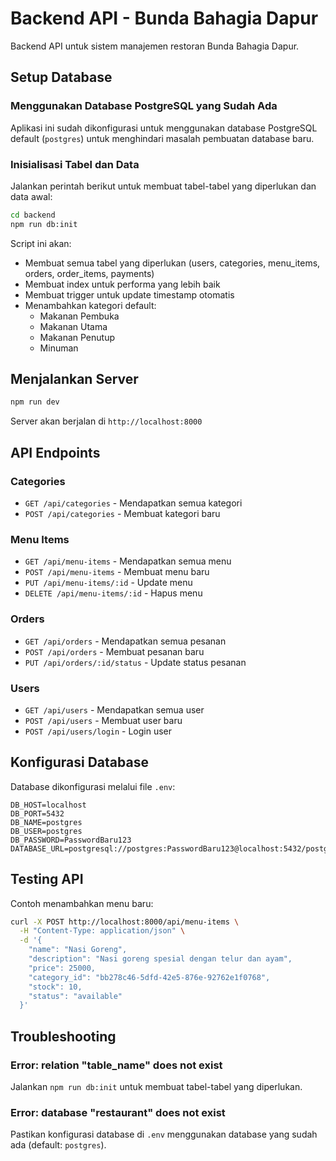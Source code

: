 # Backend API - Bunda Bahagia Dapur

Backend API untuk sistem manajemen restoran Bunda Bahagia Dapur.

## Setup Database

### Menggunakan Database PostgreSQL yang Sudah Ada

Aplikasi ini sudah dikonfigurasi untuk menggunakan database PostgreSQL default (`postgres`) untuk menghindari masalah pembuatan database baru.

### Inisialisasi Tabel dan Data

Jalankan perintah berikut untuk membuat tabel-tabel yang diperlukan dan data awal:

```bash
cd backend
npm run db:init
```

Script ini akan:
- Membuat semua tabel yang diperlukan (users, categories, menu_items, orders, order_items, payments)
- Membuat index untuk performa yang lebih baik
- Membuat trigger untuk update timestamp otomatis
- Menambahkan kategori default:
  - Makanan Pembuka
  - Makanan Utama
  - Makanan Penutup
  - Minuman

## Menjalankan Server

```bash
npm run dev
```

Server akan berjalan di `http://localhost:8000`

## API Endpoints

### Categories
- `GET /api/categories` - Mendapatkan semua kategori
- `POST /api/categories` - Membuat kategori baru

### Menu Items
- `GET /api/menu-items` - Mendapatkan semua menu
- `POST /api/menu-items` - Membuat menu baru
- `PUT /api/menu-items/:id` - Update menu
- `DELETE /api/menu-items/:id` - Hapus menu

### Orders
- `GET /api/orders` - Mendapatkan semua pesanan
- `POST /api/orders` - Membuat pesanan baru
- `PUT /api/orders/:id/status` - Update status pesanan

### Users
- `GET /api/users` - Mendapatkan semua user
- `POST /api/users` - Membuat user baru
- `POST /api/users/login` - Login user

## Konfigurasi Database

Database dikonfigurasi melalui file `.env`:

```
DB_HOST=localhost
DB_PORT=5432
DB_NAME=postgres
DB_USER=postgres
DB_PASSWORD=PasswordBaru123
DATABASE_URL=postgresql://postgres:PasswordBaru123@localhost:5432/postgres
```

## Testing API

Contoh menambahkan menu baru:

```bash
curl -X POST http://localhost:8000/api/menu-items \
  -H "Content-Type: application/json" \
  -d '{
    "name": "Nasi Goreng",
    "description": "Nasi goreng spesial dengan telur dan ayam",
    "price": 25000,
    "category_id": "bb278c46-5dfd-42e5-876e-92762e1f0768",
    "stock": 10,
    "status": "available"
  }'
```

## Troubleshooting

### Error: relation "table_name" does not exist
Jalankan `npm run db:init` untuk membuat tabel-tabel yang diperlukan.

### Error: database "restaurant" does not exist
Pastikan konfigurasi database di `.env` menggunakan database yang sudah ada (default: `postgres`).